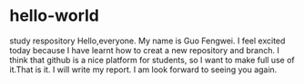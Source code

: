 # hello-world
study respository
Hello,everyone. My name is Guo Fengwei. I feel excited today because I have learnt how to creat a new repository and branch. I think that github is a nice platform for students, so I want to make full use of it.That is it. I will write my report. I am look forward to seeing you again.
